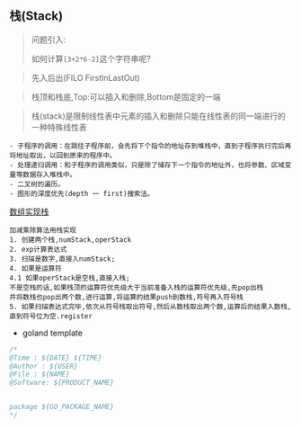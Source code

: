 ## 栈(Stack)

> 问题引入:
> 
> 如何计算`[3+2*6-2]`这个字符串呢?

> 先入后出(FILO FirstInLastOut)

> 栈顶和栈底,Top:可以插入和删除,Bottom是固定的一端

> 栈(stack)是限制线性表中元素的插入和删除只能在线性表的同一端进行的一种特殊线性表

```cgo
- 子程序的调用：在跳往子程序前，会先将下个指令的地址存到堆栈中，直到子程序执行完后再
将地址取出，以回到原来的程序中。 
- 处理递归调用：和子程序的调用类似，只是除了储存下一个指令的地址外，也将参数、区域变
量等数据存入堆栈中。
- 二叉树的遍历。
- 图形的深度优先(depth 一 first)搜索法。

```
[数组实现栈](stack.go)

```cgo
加减乘除算法用栈实现
1. 创建两个栈,numStack,operStack
2. exp计算表达式
3. 扫描是数字,直接入numStack;
4. 如果是运算符
4.1 如果operStack是空栈,直接入栈;
不是空栈的话,如果栈顶的运算符优先级大于当前准备入栈的运算符优先级,先pop出栈
并将数栈也pop出两个数,进行运算,将运算的结果push到数栈,符号再入符号栈
5. 如果扫描表达式完毕,依次从符号栈取出符号,然后从数栈取出两个数,运算后的结果入数栈,直到符号位为空.register

```

- goland template 

```go
/*
@Time : ${DATE} ${TIME} 
@Author : ${USER}
@File : ${NAME}
@Software: ${PRODUCT_NAME}


package ${GO_PACKAGE_NAME}
*/
```